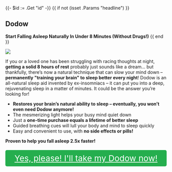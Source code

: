 {{- $id := .Get "id" -}}
{{ if not (isset .Params "headline") }}
## Dodow

**Start Falling Asleep Naturally In Under 8 Minutes (Without Drugs!)**
{{ end }}

[![](/list/dodow-title.jpg)](https://t.gadgetadvisers.com/click/{{$id}})

If you or a loved one has been struggling with racing thoughts at night, **getting a solid 8 hours of rest** probably just sounds like a dream… but thankfully, there’s now a natural technique that can slow your mind down – **permanently "training your brain" to sleep better every night**! Dodow is an all-natural sleep aid invented by ex-insomniacs – it can put you into a deep, rejuvenating sleep in a matter of minutes. It could be the answer you’re looking for!

- **Restores your brain’s natural ability to sleep – eventually, you won’t even need Dodow anymore!**
- The mesmerizing light helps your busy mind quiet down
- Just a **one-time purchase equals a lifetime of better sleep**
- Guided breathing cues will lull your body and mind to sleep quickly
- Easy and convenient to use, with **no side effects or pills!**

**Proven to help you fall asleep 2.5x faster!**

<a href="(https://t.gadgetadvisers.com/click/{{$id}})" style="color: white;">
   <div style="text-align:center;background-color:#25ae4e;margin-bottom:20px;margin-top:20px;width: 100%;-webkit-border-radius: 5px;">
      <div style="color: white; padding: 10px;font-size: 26px;">
      Yes, please! I'll take my Dodow now!
      </div>
   </div>
</a>